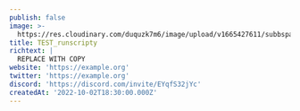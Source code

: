```yaml
---
publish: false
image: >-
  https://res.cloudinary.com/duquzk7m6/image/upload/v1665427611/subbspace_aqx5kr.svg
title: TEST_runscripty
richtext: |
  REPLACE WITH COPY
website: 'https://example.org'
twitter: 'https://example.org'
discord: 'https://discord.com/invite/EYqfS32jYc'
createdAt: '2022-10-02T18:30:00.000Z'
---
```


